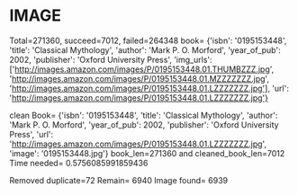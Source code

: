 # IMAGE
Total=271360, succeed=7012, failed=264348
book= {'isbn': '0195153448', 'title': 'Classical Mythology', 'author': 'Mark P. O. Morford', 'year_of_pub': 2002, 'publisher': 'Oxford University Press', 'img_urls': ['http://images.amazon.com/images/P/0195153448.01.THUMBZZZ.jpg', 'http://images.amazon.com/images/P/0195153448.01.MZZZZZZZ.jpg', 'http://images.amazon.com/images/P/0195153448.01.LZZZZZZZ.jpg'], 'url': 'http://images.amazon.com/images/P/0195153448.01.LZZZZZZZ.jpg'}

clean Book= {'isbn': '0195153448', 'title': 'Classical Mythology', 'author': 'Mark P. O. Morford', 'year_of_pub': 2002, 'publisher': 'Oxford University Press', 'url': 'http://images.amazon.com/images/P/0195153448.01.LZZZZZZZ.jpg', 'image': '0195153448.jpg'}
book_len=271360 and cleaned_book_len=7012
Time needed= 0.5756085991859436


Removed duplicate=72
Remain= 6940
Image found= 6939